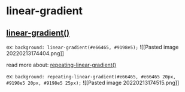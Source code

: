 # linear-gradient

## [linear-gradient()](https://developer.mozilla.org/en-US/docs/Web/CSS/gradient/linear-gradient())

ex:
`background: linear-gradient(#e66465, #9198e5);`
![[Pasted image 20220213174404.png]]

read more about: [repeating-linear-gradient()](https://developer.mozilla.org/en-US/docs/Web/CSS/gradient/repeating-linear-gradient())

ex:
`background: repeating-linear-gradient(#e66465, #e66465 20px, #9198e5 20px, #9198e5 25px);`
![[Pasted image 20220213174515.png]]